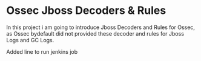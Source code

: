 # Ossec Jboss Decoders & Rules

In this project i am going to introduce Jboss Decoders and Rules for Ossec, as Ossec bydefault did not provided these decoder and rules for Jboss Logs and GC Logs.

Added line to run jenkins job




